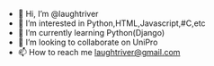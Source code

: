 - 👋 Hi, I’m @laughtriver
- 👀 I’m interested in Python,HTML,Javascript,#C,etc
- 🌱 I’m currently learning Python(Django)
- 💞️ I’m looking to collaborate on UniPro
- 📫 How to reach me laughtriver@gmail.com

<!---
laughtriver/laughtriver is a ✨ special ✨ repository because its `README.md` (this file) appears on your GitHub profile.
You can click the Preview link to take a look at your changes.
--->
